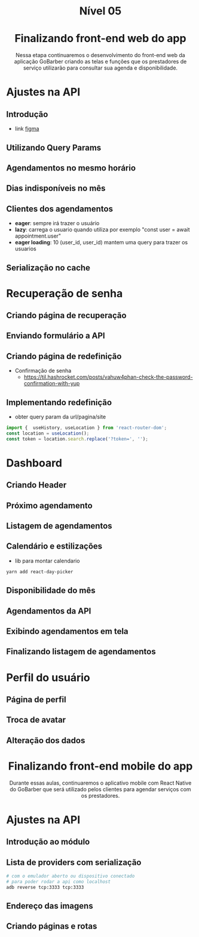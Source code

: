 <p align="center">
  <h1 align="center">Nível 05</h1>
</p>

<p align="center">
  <h1 align="center">Finalizando front-end web do app</h1>
  <p align="center">
    Nessa etapa continuaremos o desenvolvimento do front-end web da aplicação GoBarber criando as telas e funções que os prestadores de serviço utilizarão para consultar sua agenda e disponibilidade.
    <br />
  </p>
</p>

# Ajustes na API

## Introdução
- link [figma](https://www.figma.com/file/8VsqsD30wcdPCeM7LqjUxe/GoBarber-(Copy))

## Utilizando Query Params
## Agendamentos no mesmo horário
## Dias indisponíveis no mês
## Clientes dos agendamentos

- **eager**: sempre irá trazer o usuário
- **lazy**: carrega o usuario quando utiliza por exemplo "const user = await appointment.user"
- **eager loading**: 10 (user_id, user_id) mantem uma query para trazer os usuarios
 
## Serialização no cache

# Recuperação de senha

## Criando página de recuperação

## Enviando formulário a API

## Criando página de redefinição
- Confirmação de senha
  - https://til.hashrocket.com/posts/vahuw4phan-check-the-password-confirmation-with-yup

## Implementando redefinição
- obter query param da url/pagina/site
```javascript
import {  useHistory, useLocation } from 'react-router-dom';
const location = useLocation();
const token = location.search.replace('?token=', '');
```
# Dashboard

## Criando Header
## Próximo agendamento
## Listagem de agendamentos
## Calendário e estilizações
- lib para montar calendario
```sh
yarn add react-day-picker
```

## Disponibilidade do mês
## Agendamentos da API
## Exibindo agendamentos em tela
## Finalizando listagem de agendamentos

# Perfil do usuário

## Página de perfil
## Troca de avatar
## Alteração dos dados



<p align="center">
  <h1 align="center">Finalizando front-end mobile do app</h1>
  <p align="center">
    Durante essas aulas, continuaremos o aplicativo mobile com React Native do GoBarber que será utilizado pelos clientes para agendar serviços com os prestadores.
    <br />
  </p>
</p>

# Ajustes na API
## Introdução ao módulo
## Lista de providers com serialização
```sh
# com o emulador aberto ou dispositivo conectado
# para poder rodar a api como localhost
adb reverse tcp:3333 tcp:3333
```
## Endereço das imagens
## Criando páginas e rotas
